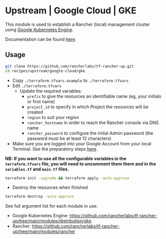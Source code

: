# Upstream | Google Cloud | GKE

This module is used to establish a Rancher (local) management cluster using [Google Kubernetes Engine](https://cloud.google.com/kubernetes-engine).

Documentation can be found [here](./docs.md).

## Usage

```bash
git clone https://github.com/rancherlabs/tf-rancher-up.git
cd recipes/upstream/google-cloud/gke
```

- Copy `./terraform.tfvars.example` to `./terraform.tfvars`
- Edit `./terraform.tfvars`
  - Update the required variables:
    -  `prefix` to give the resources an identifiable name (eg, your initials or first name)
    -  `project_id` to specify in which Project the resources will be created
    -  `region` to suit your region
    -  `rancher_hostname` in order to reach the Rancher console via DNS name
    -  `rancher_password` to configure the initial Admin password (the password must be at least 12 characters)
- Make sure you are logged into your Google Account from your local Terminal. See the preparatory steps [here](../../../../modules/infra/google-cloud/README.md).

**NB: If you want to use all the configurable variables in the `terraform.tfvars` file, you will need to uncomment them there and in the `variables.tf` and `main.tf` files.**

```bash
terraform init -upgrade && terraform apply -auto-approve
```

- Destroy the resources when finished
```bash
terraform destroy -auto-approve
```

See full argument list for each module in use:
  - Google Kubernetes Engine: https://github.com/rancherlabs/tf-rancher-up/tree/main/modules/distribution/gke
  - Rancher: https://github.com/rancherlabs/tf-rancher-up/tree/main/modules/rancher